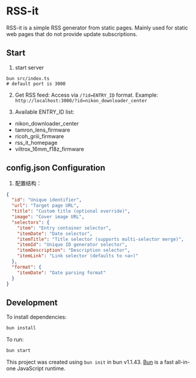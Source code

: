 # RSS-it

RSS-it is a simple RSS generator from static pages. Mainly used for static web pages that do not provide update subscriptions.

## Start

1. start server
```
bun src/index.ts
# default port is 3000
```

2. Get RSS feed: Access via `/?id=ENTRY_ID` format. Example: `http://localhost:3000/?id=nikon_downloader_center`

3. Available ENTRY_ID list:
- nikon_downloader_center
- tamron_lens_firmware
- ricoh_griii_firmware
- rss_it_homepage
- viltrox_16mm_f18z_firmware

## config.json Configuration

1. 配置结构：

```json
{
  "id": "Unique identifier",
  "url": "Target page URL",
  "title": "Custom title (optional override)",
  "image": "Cover image URL",
  "selectors": {
    "item": "Entry container selector",
    "itemDate": "Date selector",
    "itemTitle": "Title selector (supports multi-selector merge)",
    "itemId": "Unique ID generator selector",
    "itemDescription": "Description selector",
    "itemLink": "Link selector (defaults to <a>)"
  },
  "format": {
    "itemDate": "Date parsing format"
  }
}
```

## Development

To install dependencies:

```bash
bun install
```

To run:

```bash
bun start
```

This project was created using `bun init` in bun v1.1.43. [Bun](https://bun.sh) is a fast all-in-one JavaScript runtime.
